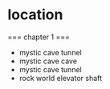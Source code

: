 # location
=== chapter 1 ===
* mystic cave tunnel
* mystic cave cave
* mystic cave tunnel
* rock world elevator shaft

